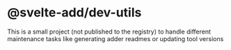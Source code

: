 # @svelte-add/dev-utils

This is a small project (not published to the registry) to handle different maintenance tasks like generating adder readmes or updating tool versions
